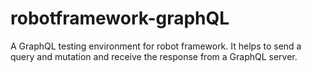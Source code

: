 # robotframework-graphQL
A GraphQL testing environment for robot framework. It helps to send a query and mutation and receive the response from a GraphQL server.
